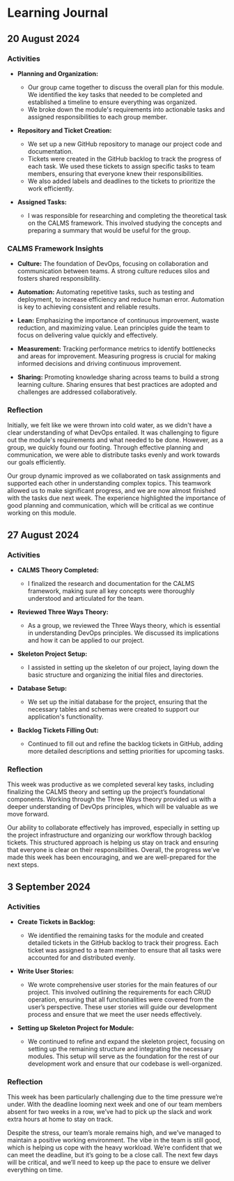 # Learning Journal

## 20 August 2024

### Activities

- **Planning and Organization:**
  - Our group came together to discuss the overall plan for this module. We identified the key tasks that needed to be completed and established a timeline to ensure everything was organized.
  - We broke down the module's requirements into actionable tasks and assigned responsibilities to each group member.

- **Repository and Ticket Creation:**
  - We set up a new GitHub repository to manage our project code and documentation.
  - Tickets were created in the GitHub backlog to track the progress of each task. We used these tickets to assign specific tasks to team members, ensuring that everyone knew their responsibilities.
  - We also added labels and deadlines to the tickets to prioritize the work efficiently.

- **Assigned Tasks:**
  - I was responsible for researching and completing the theoretical task on the CALMS framework. This involved studying the concepts and preparing a summary that would be useful for the group.

### CALMS Framework Insights

- **Culture:** The foundation of DevOps, focusing on collaboration and communication between teams. A strong culture reduces silos and fosters shared responsibility.

- **Automation:** Automating repetitive tasks, such as testing and deployment, to increase efficiency and reduce human error. Automation is key to achieving consistent and reliable results.

- **Lean:** Emphasizing the importance of continuous improvement, waste reduction, and maximizing value. Lean principles guide the team to focus on delivering value quickly and effectively.

- **Measurement:** Tracking performance metrics to identify bottlenecks and areas for improvement. Measuring progress is crucial for making informed decisions and driving continuous improvement.

- **Sharing:** Promoting knowledge sharing across teams to build a strong learning culture. Sharing ensures that best practices are adopted and challenges are addressed collaboratively.

### Reflection

Initially, we felt like we were thrown into cold water, as we didn't have a clear understanding of what DevOps entailed. It was challenging to figure out the module's requirements and what needed to be done. However, as a group, we quickly found our footing. Through effective planning and communication, we were able to distribute tasks evenly and work towards our goals efficiently.

Our group dynamic improved as we collaborated on task assignments and supported each other in understanding complex topics. This teamwork allowed us to make significant progress, and we are now almost finished with the tasks due next week. The experience highlighted the importance of good planning and communication, which will be critical as we continue working on this module.

## 27 August 2024

### Activities

- **CALMS Theory Completed:**
  - I finalized the research and documentation for the CALMS framework, making sure all key concepts were thoroughly understood and articulated for the team.
  
- **Reviewed Three Ways Theory:**
  - As a group, we reviewed the Three Ways theory, which is essential in understanding DevOps principles. We discussed its implications and how it can be applied to our project.

- **Skeleton Project Setup:**
  - I assisted in setting up the skeleton of our project, laying down the basic structure and organizing the initial files and directories.
  
- **Database Setup:**
  - We set up the initial database for the project, ensuring that the necessary tables and schemas were created to support our application's functionality.

- **Backlog Tickets Filling Out:**
  - Continued to fill out and refine the backlog tickets in GitHub, adding more detailed descriptions and setting priorities for upcoming tasks.

### Reflection

This week was productive as we completed several key tasks, including finalizing the CALMS theory and setting up the project’s foundational components. Working through the Three Ways theory provided us with a deeper understanding of DevOps principles, which will be valuable as we move forward.

Our ability to collaborate effectively has improved, especially in setting up the project infrastructure and organizing our workflow through backlog tickets. This structured approach is helping us stay on track and ensuring that everyone is clear on their responsibilities. Overall, the progress we’ve made this week has been encouraging, and we are well-prepared for the next steps.

## 3 September 2024

### Activities

- **Create Tickets in Backlog:**
  - We identified the remaining tasks for the module and created detailed tickets in the GitHub backlog to track their progress. Each ticket was assigned to a team member to ensure that all tasks were accounted for and distributed evenly.

- **Write User Stories:**
  - We wrote comprehensive user stories for the main features of our project. This involved outlining the requirements for each CRUD operation, ensuring that all functionalities were covered from the user’s perspective. These user stories will guide our development process and ensure that we meet the user needs effectively.

- **Setting up Skeleton Project for Module:**
  - We continued to refine and expand the skeleton project, focusing on setting up the remaining structure and integrating the necessary modules. This setup will serve as the foundation for the rest of our development work and ensure that our codebase is well-organized.

### Reflection

This week has been particularly challenging due to the time pressure we’re under. With the deadline looming next week and one of our team members absent for two weeks in a row, we’ve had to pick up the slack and work extra hours at home to stay on track. 

Despite the stress, our team’s morale remains high, and we’ve managed to maintain a positive working environment. The vibe in the team is still good, which is helping us cope with the heavy workload. We’re confident that we can meet the deadline, but it’s going to be a close call. The next few days will be critical, and we’ll need to keep up the pace to ensure we deliver everything on time.

